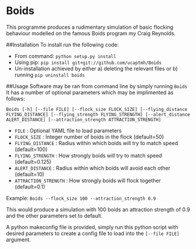 # Boids
This programme produces a rudimentary simulation of basic flocking behaviour modelled on the famous Boids program my Craig Reynolds.

##Installation
To install run the following code:
* From command: `python setup.py install`
* Using pip: `pip install git+git://github.com/ucaptmh/Boids`
* Un-installation achieved by either a) deleting the relevant files or b) running `pip uninstall boids`

##Usage
Software may be ran from command line by simply running `Boids`
It has a number of optional parameters which may be implimented as follows:

`Boids [-h] [--file FILE] [--flock_size FLOCK_SIZE]
             [--flying_distance FLYING_DISTANCE]
             [--flying_strength FLYING_STRENGTH]
             [--alert_distance ALERT_DISTANCE]
             [--attraction_strength ATTRACTION_STRENGTH]`
* `FILE` : Optional YAML file to load parameters
* `FLOCK_SIZE` : Integer number of boids in the flock (default=50)
* `FLYING_DISTANCE` : Radius within which boids will try to match speed (default=100)
* `FLYING_STRENGTH` : How strongly boids will try to match speed (default=0.125)
* `ALERT_DISTANCE` : Radius within which boids will avoid each other (default=10)
* `ATTRACTION_STRENGTH` : How strongly boids will flock together (default=0.1)

Example: `Boids --flock_size 100 --attraction_strength 0.9`

This would produce a simulation with 100 boids an attraction strength of 0.9 and the other parameters set to default.

A python makeconfig file is provided, simply run this python script with desired parameters to create a config file to load into the `[--file FILE]` argument.

